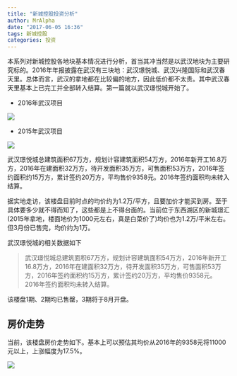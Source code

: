 ```yaml
---
title: "新城控股投资分析"
author: MrAlpha
date: "2017-06-05 16:36"
tags: 新城控股
categories: 投资
---
```


本系列对新城控股各地块基本情况进行分析，首当其冲当然是以武汉地块为主要研究标的。2016年年报披露在武汉有三块地：武汉璟悦城、武汉兴隆国际和武汉春天里。总体而言，武汉的拿地都在比较偏的地方，因此低价都不太贵。其中武汉春天里基本上已完工并全部转入结算。第一篇就以武汉璟悦城开始了。

- 2016年武汉项目

![](http://7xonmk.com1.z0.glb.clouddn.com/2017-06-05_16-45-54.jpg)

- 2015年武汉项目

![](http://7xonmk.com1.z0.glb.clouddn.com/2017-06-05_17-13-45.jpg)

武汉璟悦城总建筑面积67万方，规划计容建筑面积54万方，2016年新开工16.8万方，2016年在建面积32万方，待开发面积35万方，可售面积53万方，2016年签约面积约15万方，累计签约20万方，平均售价9358元。2016年签约面积均未转入结算。

据实地走访，该楼盘目前时点的均价约为1.2万/平方，且要加价才能买到房。至于具体要多少就不得而知了，这些都是上不得台面的。当前位于东西湖区的新城璟汇(2015年拿地，楼面地价为1000元左右，真是白菜价了)均价也为1.2万/平米左右。但3月份已售完，均价约为1万。

武汉璟悦城的相关数据如下

> 武汉璟悦城总建筑面积67万方，规划计容建筑面积54万方，2016年新开工16.8万方，2016年在建面积32万方，待开发面积35万方，可售面积53万方，2016年签约面积约15万方，累计签约20万方，平均售价9358元。2016年签约面积均未转入结算。

该楼盘1期、2期均已售罄，3期将于8月开盘。

## 房价走势

当前，该楼盘房价走势如下。基本上可以预估其均价从2016年的9358元将11000元以上，上涨幅度为17.5%。

![](http://7xonmk.com1.z0.glb.clouddn.com/2017-06-05_17-02-16.jpg)

